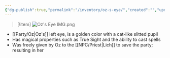 ```yaml
---
{"dg-publish":true,"permalink":"/inventory/oz-s-eye/","created":"","updated":""}
---
```




>[!item]
>![Oz's Eye IMG.png](/img/user/z_Assets/Oz's%20Eye%20IMG.png)

- [[Party/Oz\|Oz's]] left eye, is a golden color with a cat-like slitted pupil
- Has magical properties such as True Sight and the ability to cast spells 
- Was freely given by Oz to the [[NPC/Priest\|Lich]] to save the party; resulting in her 